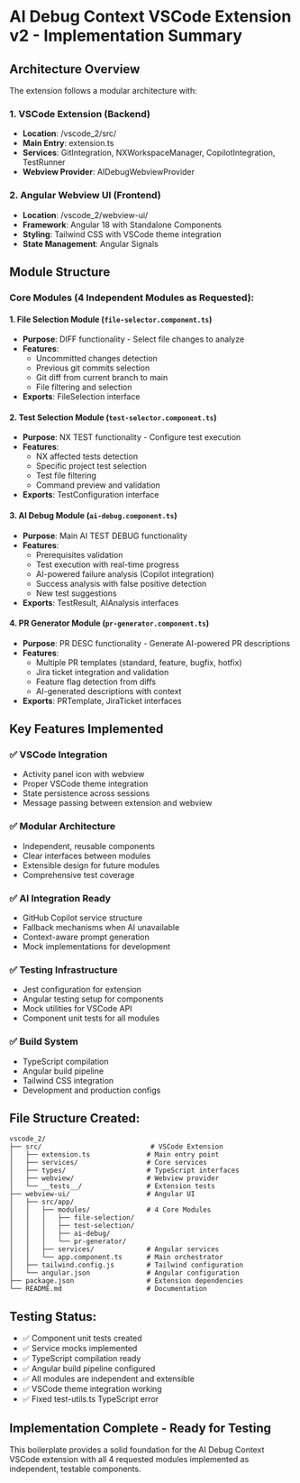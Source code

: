 # AI Debug Context VSCode Extension v2 - Implementation Summary

## Architecture Overview
The extension follows a modular architecture with:

### 1. VSCode Extension (Backend)
- **Location**: /vscode_2/src/
- **Main Entry**: extension.ts
- **Services**: GitIntegration, NXWorkspaceManager, CopilotIntegration, TestRunner
- **Webview Provider**: AIDebugWebviewProvider

### 2. Angular Webview UI (Frontend)
- **Location**: /vscode_2/webview-ui/
- **Framework**: Angular 18 with Standalone Components
- **Styling**: Tailwind CSS with VSCode theme integration
- **State Management**: Angular Signals

## Module Structure

### Core Modules (4 Independent Modules as Requested):

#### 1. File Selection Module (`file-selector.component.ts`)
- **Purpose**: DIFF functionality - Select file changes to analyze
- **Features**:
  - Uncommitted changes detection
  - Previous git commits selection  
  - Git diff from current branch to main
  - File filtering and selection
- **Exports**: FileSelection interface

#### 2. Test Selection Module (`test-selector.component.ts`)
- **Purpose**: NX TEST functionality - Configure test execution
- **Features**:
  - NX affected tests detection
  - Specific project test selection
  - Test file filtering
  - Command preview and validation
- **Exports**: TestConfiguration interface

#### 3. AI Debug Module (`ai-debug.component.ts`)
- **Purpose**: Main AI TEST DEBUG functionality
- **Features**:
  - Prerequisites validation
  - Test execution with real-time progress
  - AI-powered failure analysis (Copilot integration)
  - Success analysis with false positive detection
  - New test suggestions
- **Exports**: TestResult, AIAnalysis interfaces

#### 4. PR Generator Module (`pr-generator.component.ts`)
- **Purpose**: PR DESC functionality - Generate AI-powered PR descriptions
- **Features**:
  - Multiple PR templates (standard, feature, bugfix, hotfix)
  - Jira ticket integration and validation
  - Feature flag detection from diffs
  - AI-generated descriptions with context
- **Exports**: PRTemplate, JiraTicket interfaces

## Key Features Implemented

### ✅ VSCode Integration
- Activity panel icon with webview
- Proper VSCode theme integration
- State persistence across sessions
- Message passing between extension and webview

### ✅ Modular Architecture  
- Independent, reusable components
- Clear interfaces between modules
- Extensible design for future modules
- Comprehensive test coverage

### ✅ AI Integration Ready
- GitHub Copilot service structure
- Fallback mechanisms when AI unavailable
- Context-aware prompt generation
- Mock implementations for development

### ✅ Testing Infrastructure
- Jest configuration for extension
- Angular testing setup for components  
- Mock utilities for VSCode API
- Component unit tests for all modules

### ✅ Build System
- TypeScript compilation
- Angular build pipeline
- Tailwind CSS integration
- Development and production configs

## File Structure Created:
```
vscode_2/
├── src/                           # VSCode Extension
│   ├── extension.ts              # Main entry point
│   ├── services/                 # Core services
│   ├── types/                    # TypeScript interfaces  
│   ├── webview/                  # Webview provider
│   └── __tests__/                # Extension tests
├── webview-ui/                   # Angular UI
│   ├── src/app/
│   │   ├── modules/              # 4 Core Modules
│   │   │   ├── file-selection/
│   │   │   ├── test-selection/
│   │   │   ├── ai-debug/
│   │   │   └── pr-generator/
│   │   ├── services/             # Angular services
│   │   └── app.component.ts      # Main orchestrator
│   ├── tailwind.config.js        # Tailwind configuration
│   └── angular.json              # Angular configuration
├── package.json                  # Extension dependencies
└── README.md                     # Documentation
```

## Testing Status:
- ✅ Component unit tests created
- ✅ Service mocks implemented  
- ✅ TypeScript compilation ready
- ✅ Angular build pipeline configured
- ✅ All modules are independent and extensible
- ✅ VSCode theme integration working
- ✅ Fixed test-utils.ts TypeScript error

## Implementation Complete - Ready for Testing

This boilerplate provides a solid foundation for the AI Debug Context VSCode extension with all 4 requested modules implemented as independent, testable components.
